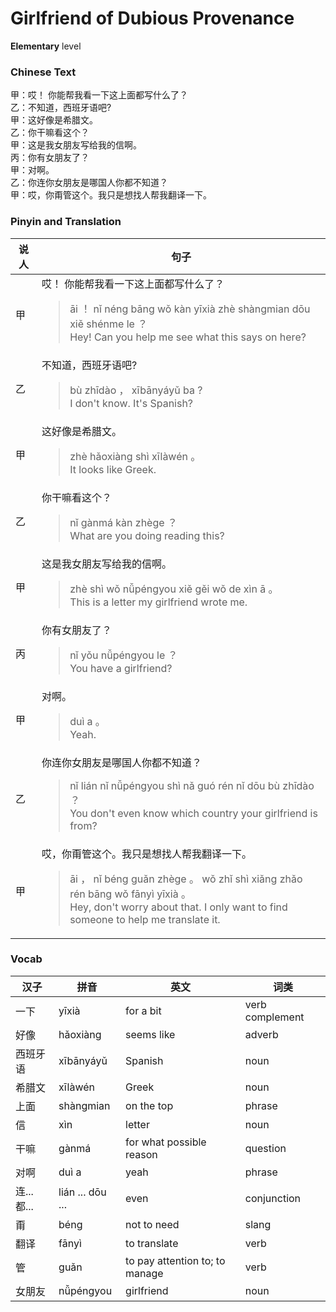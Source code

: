 # Girlfriend of Dubious Provenance
**Elementary** level
### Chinese Text
甲：哎！ 你能帮我看一下这上面都写什么了？<br />乙：不知道，西班牙语吧?<br />甲：这好像是希腊文。<br />乙：你干嘛看这个？<br />甲：这是我女朋友写给我的信啊。<br />丙：你有女朋友了？<br />甲：对啊。<br />乙：你连你女朋友是哪国人你都不知道？<br />甲：哎，你甭管这个。我只是想找人帮我翻译一下。

### Pinyin and Translation
|说人|句子|
|----|----|
|甲|哎！ 你能帮我看一下这上面都写什么了？<blockquote>āi ！  nǐ néng bāng wǒ kàn yīxià zhè shàngmian dōu xiě shénme le ？<br />Hey! Can you help me see what this says on here?</blockquote>|
|乙|不知道，西班牙语吧?<blockquote>bù zhīdào ， xībānyáyǔ ba ?<br />I don't know. It's Spanish?</blockquote>|
|甲|这好像是希腊文。<blockquote>zhè hǎoxiàng shì xīlàwén 。<br />It looks like Greek.</blockquote>|
|乙|你干嘛看这个？<blockquote>nǐ gànmá kàn zhège ？<br />What are you doing reading this?</blockquote>|
|甲|这是我女朋友写给我的信啊。<blockquote>zhè shì wǒ nǚpéngyou xiě gěi wǒ de xìn ā 。<br />This is a letter my girlfriend wrote me.</blockquote>|
|丙|你有女朋友了？<blockquote>nǐ yǒu nǚpéngyou le ？<br />You have a girlfriend?</blockquote>|
|甲|对啊。<blockquote>duì a 。<br />Yeah.</blockquote>|
|乙|你连你女朋友是哪国人你都不知道？<blockquote>nǐ lián nǐ nǚpéngyou shì nǎ guó rén nǐ dōu bù zhīdào ？<br />You don't even know which country your girlfriend is from?</blockquote>|
|甲|哎，你甭管这个。我只是想找人帮我翻译一下。<blockquote>āi ， nǐ béng guǎn zhège 。 wǒ zhǐ shì xiǎng zhǎo rén bāng wǒ fānyì yīxià 。<br />Hey, don't worry about that. I only want to find someone to help me translate it.</blockquote>|
### Vocab
|汉子|拼音|英文|词类|
|----|----|----|----|
|一下|yīxià|for a bit|verb complement|
|好像|hǎoxiàng|seems like|adverb|
|西班牙语|xībānyáyǔ|Spanish|noun|
|希腊文|xīlàwén|Greek|noun|
|上面|shàngmian|on the top|phrase|
|信|xìn|letter|noun|
|干嘛|gànmá|for what possible reason|question|
|对啊|duì a|yeah|phrase|
|连...都...|lián ... dōu ...|even|conjunction|
|甭|béng|not to need|slang|
|翻译|fānyì|to translate|verb|
|管|guǎn|to pay attention to; to manage|verb|
|女朋友|nǚpéngyou|girlfriend|noun|